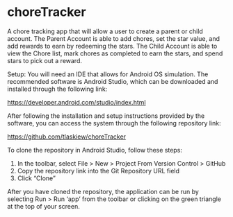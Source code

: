 # choreTracker
A chore tracking app that will allow a user to create a parent or child account. The Parent Account is able to add chores, set the star value, and add rewards to earn by redeeming the stars. The Child Account is able to view the Chore list, mark chores as completed to earn the stars, and spend stars to pick out a reward. 

Setup:
You will need an IDE that allows for Android OS simulation. The recommended software is Android Studio, which can be downloaded and installed through the following link:

https://developer.android.com/studio/index.html

After following the installation and setup instructions provided by the software, you can access the system through the following repository link:

https://github.com/tlaskiew/choreTracker

To clone the repository in Android Studio, follow these steps:
1. In the toolbar, select File > New > Project From Version Control > GitHub
2. Copy the repository link into the Git Repository URL field
3. Click “Clone”

After you have cloned the repository, the application can be run by selecting Run > Run ‘app’ from the toolbar or clicking on the green triangle at the top of your screen.
